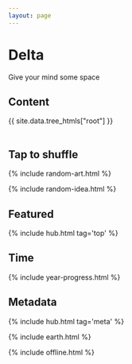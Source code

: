 ```yaml
---
layout: page
---
```


<style>

</style>

# Delta 

Give your mind some space

## Content

<div style="margin-top:0.5rem">
{{ site.data.tree_htmls["root"] }}
</div>

<br>

## Tap to shuffle   

{% include random-art.html %}

{% include random-idea.html %}

## Featured

{% include hub.html tag='top' %}

## Time 

{% include year-progress.html %}

## Metadata 

{% include hub.html tag='meta' %}

{% include earth.html %}

{% include offline.html  %}



